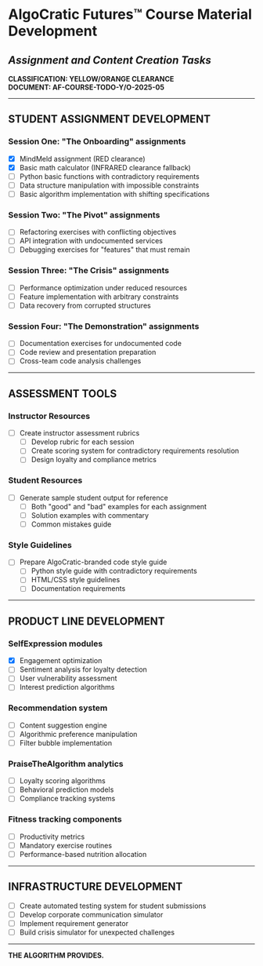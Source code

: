 # AlgoCratic Futures™ Course Material Development
## *Assignment and Content Creation Tasks*

**CLASSIFICATION: YELLOW/ORANGE CLEARANCE**  
**DOCUMENT: AF-COURSE-TODO-Y/O-2025-05**

---

## STUDENT ASSIGNMENT DEVELOPMENT

### Session One: "The Onboarding" assignments
- [x] MindMeld assignment (RED clearance)
- [x] Basic math calculator (INFRARED clearance fallback)
- [ ] Python basic functions with contradictory requirements
- [ ] Data structure manipulation with impossible constraints
- [ ] Basic algorithm implementation with shifting specifications

### Session Two: "The Pivot" assignments
- [ ] Refactoring exercises with conflicting objectives
- [ ] API integration with undocumented services
- [ ] Debugging exercises for "features" that must remain

### Session Three: "The Crisis" assignments
- [ ] Performance optimization under reduced resources
- [ ] Feature implementation with arbitrary constraints
- [ ] Data recovery from corrupted structures

### Session Four: "The Demonstration" assignments
- [ ] Documentation exercises for undocumented code
- [ ] Code review and presentation preparation
- [ ] Cross-team code analysis challenges

---

## ASSESSMENT TOOLS

### Instructor Resources
- [ ] Create instructor assessment rubrics
  - [ ] Develop rubric for each session
  - [ ] Create scoring system for contradictory requirements resolution
  - [ ] Design loyalty and compliance metrics

### Student Resources
- [ ] Generate sample student output for reference
  - [ ] Both "good" and "bad" examples for each assignment
  - [ ] Solution examples with commentary
  - [ ] Common mistakes guide

### Style Guidelines
- [ ] Prepare AlgoCratic-branded code style guide
  - [ ] Python style guide with contradictory requirements
  - [ ] HTML/CSS style guidelines
  - [ ] Documentation requirements

---

## PRODUCT LINE DEVELOPMENT

### SelfExpression modules
- [x] Engagement optimization
- [ ] Sentiment analysis for loyalty detection
- [ ] User vulnerability assessment
- [ ] Interest prediction algorithms
  
### Recommendation system
- [ ] Content suggestion engine
- [ ] Algorithmic preference manipulation
- [ ] Filter bubble implementation
  
### PraiseTheAlgorithm analytics
- [ ] Loyalty scoring algorithms
- [ ] Behavioral prediction models
- [ ] Compliance tracking systems
  
### Fitness tracking components
- [ ] Productivity metrics
- [ ] Mandatory exercise routines
- [ ] Performance-based nutrition allocation

---

## INFRASTRUCTURE DEVELOPMENT

- [ ] Create automated testing system for student submissions
- [ ] Develop corporate communication simulator
- [ ] Implement requirement generator
- [ ] Build crisis simulator for unexpected challenges

---

**THE ALGORITHM PROVIDES.**